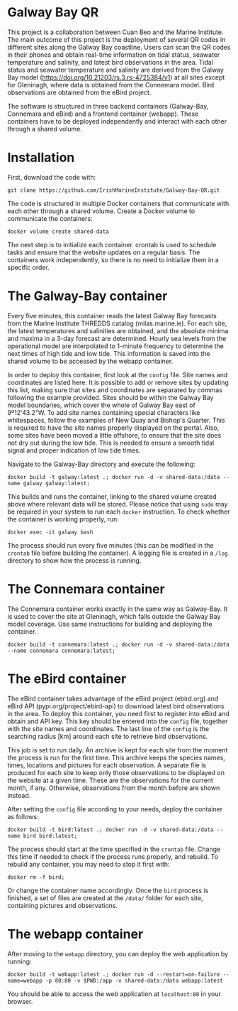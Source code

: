 # Galway Bay QR
This project is a collaboration between Cuan Beo and the Marine Institute. The main outcome of this project is the deployment of several QR codes in different sites along the Galway Bay coastline. Users can scan the QR codes in their phones and obtain real-time information on tidal status, seawater temperature and salinity, and latest bird observations in the area. Tidal status and seawater temperature and salinity are derived from the Galway Bay model (https://doi.org/10.21203/rs.3.rs-4725384/v1) at all sites except for Gleninagh, where data is obtained from the Connemara model. Bird observations are obtained from the eBird project.

The software is structured in three backend containers (Galway-Bay, Connemara and eBird) and a frontend container (webapp). These containers have to be deployed independently and interact with each other through a shared volume. 

# Installation
First, download the code with:

`git clone https://github.com/IrishMarineInstitute/Galway-Bay-QR.git`

The code is structured in multiple Docker containers that communicate with each other through a shared volume. Create a Docker volume to communicate the containers:

`docker volume create shared-data`

The next step is to initialize each container. crontab is used to schedule tasks and ensure that the website updates on a regular basis. The containers work independently, so there is no need to initialize them in a specific order.

# The Galway-Bay container
Every five minutes, this container reads the latest Galway Bay forecasts from the Marine Institute THREDDS catalog (milas.marine.ie). For each site, the latest temperatures and salinities are obtained, and the absolute minima and maxima in a 3-day forecast are determined. Hourly sea levels from the operational model are interpolated to 1-minute frequency to determine the next times of high tide and low tide. This information is saved into the shared volume to be accessed by the webapp container.

In order to deploy this container, first look at the `config` file. Site names and coordinates are listed here. It is possible to add or remove sites by updating this list, making sure that sites and coordinates are separated by commas following the example provided. Sites should be within the Galway Bay model boundaries, which cover the whole of Galway Bay east of 9º12'43.2"W. To add site names containing special characters like whitespaces, follow the examples of New Quay and Bishop's Quarter. This is required to have the site names properly displayed on the portal. Also, some sites have been moved a little offshore, to ensure that the site does not dry out during the low tide. This is needed to ensure a smooth tidal signal and proper indication of low tide times.

Navigate to the Galway-Bay directory and execute the following:

`docker build -t galway:latest .; docker run -d -v shared-data:/data --name galway galway:latest;`

This builds and runs the container, linking to the shared volume created above where relevant data will be stored. Please notice that using `sudo` may be required in your system to run each `docker` instruction. To check whether the container is working properly, run:

`docker exec -it galway bash`

The process should run every five minutes (this can be modified in the `crontab` file before building the container). A logging file is created in a `/log` directory to show how the process is running.

# The Connemara container
The Connemara container works exactly in the same way as Galway-Bay. It is used to cover the site at Gleninagh, which falls outside the Galway Bay model coverage. Use same instructions for building and deploying the container.

`docker build -t connemara:latest .; docker run -d -v shared-data:/data --name connemara connemara:latest;`

# The eBird container
The eBird container takes advantage of the eBird project (ebird.org) and eBird API (pypi.org/project/ebird-api) to download latest bird observations in the area. To deploy this container, you need first to register into eBird and obtain and API key. This key should 
be entered into the `config` file, together with the site names and coordinates. The last line of the `config` is the searching radius [km] around each site to retrieve bird observations.

This job is set to run daily. An archive is kept for each site from the moment the process is run for the first time. This archive keeps the species names, times, locations and pictures for each observation. A separate file is produced for each site to keep only those observations to be displayed on the website at a given time. These are the observations for the current month, if any. Otherwise, observations from the month before are shown instead.

After setting the `config` file according to your needs, deploy the container as follows:

`docker build -t bird:latest .; docker run -d -v shared-data:/data --name bird bird:latest;`

The process should start at the time specified in the `crontab` file. Change this time if needed to check if the process runs properly, and rebuild. To rebuild any container, you may need to stop it first with:

`docker rm -f bird;`

Or change the container name accordingly. Once the `bird` process is finished, a set of files are created at the `/data/` folder for each site, containing pictures and observations.

# The webapp container
After moving to the `webapp` directory, you can deploy the web application by running:

`docker build -t webapp:latest .; docker run -d --restart=on-failure --name=webapp -p 80:80 -v $PWD:/app -v shared-data:/data webapp:latest`

You should be able to access the web application at `localhost:80` in your browser.
